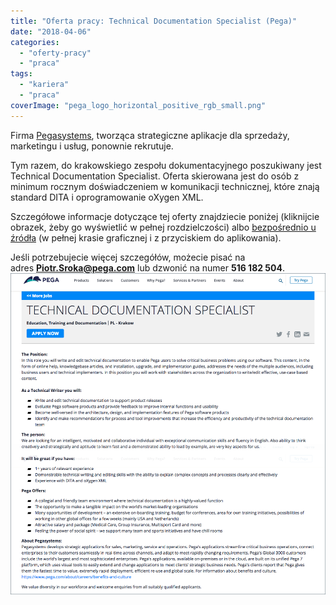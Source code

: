 ```yaml
---
title: "Oferta pracy: Technical Documentation Specialist (Pega)"
date: "2018-04-06"
categories:
  - "oferty-pracy"
  - "praca"
tags:
  - "kariera"
  - "praca"
coverImage: "pega_logo_horizontal_positive_rgb_small.png"
---
```


Firma [Pegasystems](https://www.pega.com/), tworząca strategiczne aplikacje dla sprzedaży, marketingu i usług, ponownie rekrutuje.

Tym razem, do krakowskiego zespołu dokumentacyjnego poszukiwany jest Technical Documentation Specialist. Oferta skierowana jest do osób z minimum rocznym doświadczeniem w komunikacji technicznej, które znają standard DITA i oprogramowanie oXygen XML.

Szczegółowe informacje dotyczące tej oferty znajdziecie poniżej (kliknijcie obrazek, żeby go wyświetlić w pełnej rozdzielczości) albo [bezpośrednio u źródła](https://www.pega.com/about/careers/education-training-and-documentation/technical-documentation-specialist) (w pełnej krasie graficznej i z przyciskiem do aplikowania).

Jeśli potrzebujecie więcej szczegółów, możecie pisać na adres **[Piotr.Sroka@pega.com](mailto:Piotr.Sroka@pega.com)** lub dzwonić na numer **516 182 504**.[![](images/tech-doc-specialist-pega.png)](http://techwriter.pl/wp-content/uploads/2018/03/tech-doc-specialist-pega.png)
